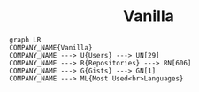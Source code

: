 <h1 align="center">Vanilla</h1>

```mermaid
graph LR
COMPANY_NAME{Vanilla}
COMPANY_NAME ---> U{Users} ---> UN[29]
COMPANY_NAME ---> R{Repositories} ---> RN[606]
COMPANY_NAME ---> G{Gists} ---> GN[1]
COMPANY_NAME ---> ML{Most Used<br>Languages}
```
